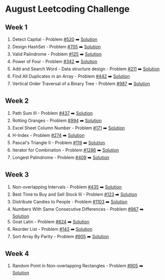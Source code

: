 # August Leetcoding Challenge

## Week 1
  1. Detect Capital - Problem [#520](https://leetcode.com/problems/detect-capital/) :arrow_right: [Solution](https://github.com/deepanshsachdeva/august-leetcoding-challenge/blob/master/Solution1.java)
  2. Design HashSet - Problem [#705](https://leetcode.com/problems/design-hashset/) :arrow_right: [Solution](https://github.com/deepanshsachdeva/august-leetcoding-challenge/blob/master/Solution2.java)
  3. Valid Palindrome - Problem [#125](https://leetcode.com/problems/valid-palindrome/) :arrow_right: [Solution](https://github.com/deepanshsachdeva/august-leetcoding-challenge/blob/master/Solution3.java)
  4. Power of Four - Problem [#342](https://leetcode.com/problems/power-of-four/) :arrow_right: [Solution](https://github.com/deepanshsachdeva/august-leetcoding-challenge/blob/master/Solution4.java)
  5. Add and Search Word - Data structure design - Problem [#211](https://leetcode.com/problems/add-and-search-word-data-structure-design/) :arrow_right: [Solution](https://github.com/deepanshsachdeva/august-leetcoding-challenge/blob/master/Solution5.java)
  6. Find All Duplicates in an Array - Problem [#442](https://leetcode.com/problems/find-all-duplicates-in-an-array/) :arrow_right: [Solution](https://github.com/deepanshsachdeva/august-leetcoding-challenge/blob/master/Solution6.java)
  7. Vertical Order Traversal of a Binary Tree - Problem [#987](https://leetcode.com/problems/vertical-order-traversal-of-a-binary-tree/) :arrow_right: [Solution](https://github.com/deepanshsachdeva/august-leetcoding-challenge/blob/master/Solution7.java)

## Week 2
  1. Path Sum III - Problem [#437](https://leetcode.com/problems/path-sum-iii/) :arrow_right: [Solution](https://github.com/deepanshsachdeva/august-leetcoding-challenge/blob/master/Solution8.java)
  2. Rotting Oranges - Problem [#994](https://leetcode.com/problems/rotting-oranges/) :arrow_right: [Solution](https://github.com/deepanshsachdeva/august-leetcoding-challenge/blob/master/Solution9.java)
  3. Excel Sheet Column Number - Problem [#171](https://leetcode.com/problems/excel-sheet-column-number/) :arrow_right: [Solution](https://github.com/deepanshsachdeva/august-leetcoding-challenge/blob/master/Solution10.java)
  4. H-Index - Problem [#274](https://leetcode.com/problems/h-index/) :arrow_right: [Solution](https://github.com/deepanshsachdeva/august-leetcoding-challenge/blob/master/Solution11.java)
  5. Pascal's Triangle II - Problem [#119](https://leetcode.com/problems/pascals-triangle-ii/) :arrow_right: [Solution](https://github.com/deepanshsachdeva/august-leetcoding-challenge/blob/master/Solution12.java)
  6. Iterator for Combination - Problem [#1286](https://leetcode.com/problems/iterator-for-combination/) :arrow_right: [Solution](https://github.com/deepanshsachdeva/august-leetcoding-challenge/blob/master/Solution13.java)
  7. Longest Palindrome - Problem [#409](https://leetcode.com/problems/longest-palindrome/) :arrow_right: [Solution](https://github.com/deepanshsachdeva/august-leetcoding-challenge/blob/master/Solution14.java)

## Week 3
  1. Non-overlapping Intervals - Problem [#435](https://leetcode.com/problems/non-overlapping-intervals/) :arrow_right: [Solution](https://github.com/deepanshsachdeva/august-leetcoding-challenge/blob/master/Solution15.java)
  2. Best Time to Buy and Sell Stock III - Problem [#123](https://leetcode.com/problems/best-time-to-buy-and-sell-stock-iii/) :arrow_right: [Solution](https://github.com/deepanshsachdeva/august-leetcoding-challenge/blob/master/Solution16.java)
  3. Distribute Candies to People - Problem [#1103](https://leetcode.com/problems/distribute-candies-to-people/) :arrow_right: [Solution](https://github.com/deepanshsachdeva/august-leetcoding-challenge/blob/master/Solution17.java)
  4. Numbers With Same Consecutive Differences - Problem [#967](https://leetcode.com/problems/numbers-with-same-consecutive-differences/) :arrow_right: [Solution](https://github.com/deepanshsachdeva/august-leetcoding-challenge/blob/master/Solution18.java)
  5. Goat Latin - Problem [#824](https://leetcode.com/problems/goat-latin/) :arrow_right: [Solution](https://github.com/deepanshsachdeva/august-leetcoding-challenge/blob/master/Solution19.java)
  6. Reorder List - Problem [#143](https://leetcode.com/problems/reorder-list/) :arrow_right: [Solution](https://github.com/deepanshsachdeva/august-leetcoding-challenge/blob/master/Solution20.java)
  7. Sort Array By Parity - Problem [#905](https://leetcode.com/problems/sort-array-by-parity/) :arrow_right: [Solution](https://github.com/deepanshsachdeva/august-leetcoding-challenge/blob/master/Solution21.java)

## Week 4
 1. Random Point in Non-overlapping Rectangles - Problem [#905](https://leetcode.com/problems/random-point-in-non-overlapping-rectangles/) :arrow_right: [Solution](https://github.com/deepanshsachdeva/august-leetcoding-challenge/blob/master/Solution22.java)

